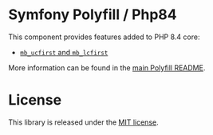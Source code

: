 Symfony Polyfill / Php84
========================

This component provides features added to PHP 8.4 core:

- [`mb_ucfirst` and `mb_lcfirst`](https://wiki.php.net/rfc/mb_ucfirst)

More information can be found in the
[main Polyfill README](https://github.com/symfony/polyfill/blob/main/README.md).

License
=======

This library is released under the [MIT license](LICENSE).
